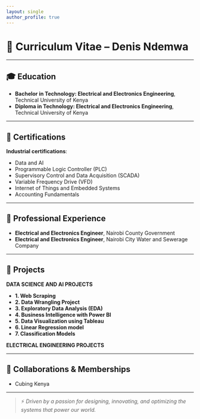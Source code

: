 ```yaml
---
layout: single
author_profile: true
---
```

# **📄 Curriculum Vitae – Denis Ndemwa**
---
## 🎓 **Education**
- **Bachelor in Technology: Electrical and Electronics Engineering**, Technical University of Kenya
- **Diploma in Technology: Electrical and Electronics Engineering**, Technical University of Kenya

---

## 📜 **Certifications**
**Industrial certifications**:
- Data and AI
- Programmable Logic Controller (PLC)
- Supervisory Control and Data Acquisition (SCADA)
- Variable Frequency Drive (VFD)
- Internet of Things and Embedded Systems
- Accounting Fundamentals

---

## 💼 **Professional Experience**
- **Electrical and Electronics Engineer**, Nairobi County Government
- **Electrical and Electronics Engineer**, Nairobi City Water and Sewerage Company

---

## 📂 **Projects**

**DATA SCIENCE AND AI PROJECTS**
- **1. Web Scraping**
- **2. Data Wrangling Project**
- **3. Exploratory Data Analysis (EDA)**
- **4. Business Intelligence with Power BI**
- **5. Data Visualization using Tableau**
- **6. Linear Regression model**
- **7. Classification Models**

**ELECTRICAL ENGINEERING PROJECTS**

---

## 🤝 **Collaborations & Memberships**
- Cubing Kenya

---

> ⚡ *Driven by a passion for designing, innovating, and optimizing the systems that power our world.*

